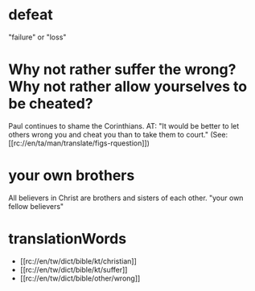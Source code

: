 # defeat

"failure" or "loss"

# Why not rather suffer the wrong? Why not rather allow yourselves to be cheated?

Paul continues to shame the Corinthians. AT: "It would be better to let others wrong you and cheat you than to take them to court." (See: [[rc://en/ta/man/translate/figs-rquestion]])

# your own brothers

All believers in Christ are brothers and sisters of each other. "your own fellow believers"

# translationWords

* [[rc://en/tw/dict/bible/kt/christian]]
* [[rc://en/tw/dict/bible/kt/suffer]]
* [[rc://en/tw/dict/bible/other/wrong]]